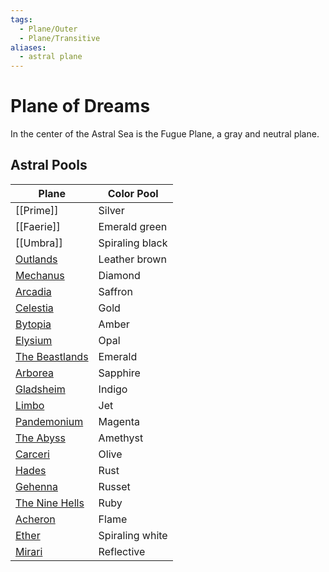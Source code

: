 ```yaml
---
tags:
  - Plane/Outer
  - Plane/Transitive
aliases:
  - astral plane
---
```

# Plane of Dreams
In the center of the Astral Sea is the Fugue Plane, a gray and neutral plane. 
## Astral Pools
| Plane                                                        | Color Pool      |
| ------------------------------------------------------------ | --------------- |
| [[Prime]]                                                | Silver          |
| [[Faerie]]                                                | Emerald green   |
| [[Umbra]]                                               | Spiraling black |
| [Outlands](Outlands.md) | Leather brown   |
| [Mechanus](Mechanus.md)           | Diamond         |
| [Arcadia](Arcadia.md)               | Saffron         |
| [Celestia](Celestia.md)          | Gold            |
| [Bytopia](Bytopia.md)                   | Amber           |
| [Elysium](Elysium.md)                                                    | Opal            |
| [The Beastlands](The%20Beastlands.md)                                             | Emerald         |
| [Arborea](Arborea.md)                                                    | Sapphire        |
| [Gladsheim](Gladsheim.md)                                                     | Indigo          |
| [Limbo](Limbo.md)                                                      | Jet             |
| [Pandemonium](Pandemonium.md)                                                | Magenta         |
| [The Abyss](The%20Abyss.md)                                                  | Amethyst        |
| [Carceri](Carceri.md)                                                    | Olive           |
| [Hades](Hades.md)                                                      | Rust            |
| [Gehenna](Gehenna.md)                                                    | Russet          |
| [The Nine Hells](The%20Nine%20Hells.md)                                             | Ruby            |
| [Acheron](Acheron.md)                                                    | Flame           |
| [Ether](Ether.md)                                                   | Spiraling white |
| [Mirari](Mirari.md)                                                     | Reflective      |

